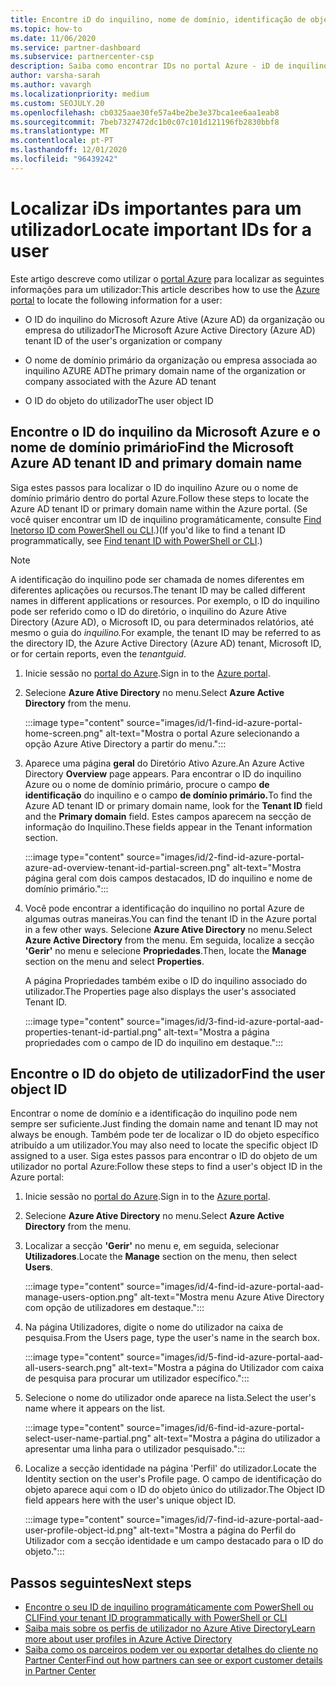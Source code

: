 ```yaml
---
title: Encontre iD do inquilino, nome de domínio, identificação de objeto de utilizador
ms.topic: how-to
ms.date: 11/06/2020
ms.service: partner-dashboard
ms.subservice: partnercenter-csp
description: Saiba como encontrar IDs no portal Azure - iD de inquilino Azure, nome de domínio ou ID de objeto de utilizador específico. Algumas tarefas precisam desta informação.
author: varsha-sarah
ms.author: vavargh
ms.localizationpriority: medium
ms.custom: SEOJULY.20
ms.openlocfilehash: cb0325aae30fe57a4be2be3e37bca1ee6aa1eab8
ms.sourcegitcommit: 7beb7327472dc1b0c07c101d121196fb2830bbf8
ms.translationtype: MT
ms.contentlocale: pt-PT
ms.lasthandoff: 12/01/2020
ms.locfileid: "96439242"
---
```

# <a name="locate-important-ids-for-a-user"></a><span data-ttu-id="70b8b-104">Localizar iDs importantes para um utilizador</span><span class="sxs-lookup"><span data-stu-id="70b8b-104">Locate important IDs for a user</span></span>

<span data-ttu-id="70b8b-105">Este artigo descreve como utilizar o [portal Azure](https://portal.azure.com/) para localizar as seguintes informações para um utilizador:</span><span class="sxs-lookup"><span data-stu-id="70b8b-105">This article describes how to use the [Azure portal](https://portal.azure.com/) to locate the following information for a user:</span></span>

- <span data-ttu-id="70b8b-106">O ID do inquilino do Microsoft Azure Ative (Azure AD) da organização ou empresa do utilizador</span><span class="sxs-lookup"><span data-stu-id="70b8b-106">The Microsoft Azure Active Directory (Azure AD) tenant ID of the user's organization or company</span></span>

- <span data-ttu-id="70b8b-107">O nome de domínio primário da organização ou empresa associada ao inquilino AZURE AD</span><span class="sxs-lookup"><span data-stu-id="70b8b-107">The primary domain name of the organization or company associated with the Azure AD tenant</span></span>

- <span data-ttu-id="70b8b-108">O ID do objeto do utilizador</span><span class="sxs-lookup"><span data-stu-id="70b8b-108">The user object ID</span></span>

## <a name="find-the-microsoft-azure-ad-tenant-id-and-primary-domain-name"></a><span data-ttu-id="70b8b-109">Encontre o ID do inquilino da Microsoft Azure e o nome de domínio primário</span><span class="sxs-lookup"><span data-stu-id="70b8b-109">Find the Microsoft Azure AD tenant ID and primary domain name</span></span>

<span data-ttu-id="70b8b-110">Siga estes passos para localizar o ID do inquilino Azure ou o nome de domínio primário dentro do portal Azure.</span><span class="sxs-lookup"><span data-stu-id="70b8b-110">Follow these steps to locate the Azure AD tenant ID or primary domain name within the Azure portal.</span></span> <span data-ttu-id="70b8b-111">(Se você quiser encontrar um ID de inquilino programáticamente, consulte [Find Inetorso ID com PowerShell ou CLI](/azure/active-directory/fundamentals/active-directory-how-to-find-tenant.md#find-tenant-id-with-powershell).)</span><span class="sxs-lookup"><span data-stu-id="70b8b-111">(If you'd like to find a tenant ID programmatically, see [Find tenant ID with PowerShell or CLI](/azure/active-directory/fundamentals/active-directory-how-to-find-tenant.md#find-tenant-id-with-powershell).)</span></span>

> [!NOTE]
> <span data-ttu-id="70b8b-112">A identificação do inquilino pode ser chamada de nomes diferentes em diferentes aplicações ou recursos.</span><span class="sxs-lookup"><span data-stu-id="70b8b-112">The tenant ID may be called different names in different applications or resources.</span></span> <span data-ttu-id="70b8b-113">Por exemplo, o ID do inquilino pode ser referido como o ID do diretório, o inquilino do Azure Ative Directory (Azure AD), o Microsoft ID, ou para determinados relatórios, até mesmo o guia do *inquilino.*</span><span class="sxs-lookup"><span data-stu-id="70b8b-113">For example, the tenant ID may be referred to as the directory ID, the Azure Active Directory (Azure AD) tenant, Microsoft ID, or for certain reports, even the *tenantguid*.</span></span>

1. <span data-ttu-id="70b8b-114">Inicie sessão no [portal do Azure](https://portal.azure.com/).</span><span class="sxs-lookup"><span data-stu-id="70b8b-114">Sign in to the [Azure portal](https://portal.azure.com/).</span></span>

2. <span data-ttu-id="70b8b-115">Selecione **Azure Ative Directory** no menu.</span><span class="sxs-lookup"><span data-stu-id="70b8b-115">Select **Azure Active Directory** from the menu.</span></span>

   :::image type="content" source="images/id/1-find-id-azure-portal-home-screen.png" alt-text="Mostra o portal Azure selecionando a opção Azure Ative Directory a partir do menu.":::

3. <span data-ttu-id="70b8b-117">Aparece uma página **geral** do Diretório Ativo Azure.</span><span class="sxs-lookup"><span data-stu-id="70b8b-117">An Azure Active Directory **Overview** page appears.</span></span> <span data-ttu-id="70b8b-118">Para encontrar o ID do inquilino Azure ou o nome de domínio primário, procure o campo **de identificação** do inquilino e o campo **de domínio primário.**</span><span class="sxs-lookup"><span data-stu-id="70b8b-118">To find the Azure AD tenant ID or primary domain name, look for the **Tenant ID** field and the **Primary domain** field.</span></span> <span data-ttu-id="70b8b-119">Estes campos aparecem na secção de informação do Inquilino.</span><span class="sxs-lookup"><span data-stu-id="70b8b-119">These fields appear in the Tenant information section.</span></span>

   :::image type="content" source="images/id/2-find-id-azure-portal-azure-ad-overview-tenant-id-partial-screen.png" alt-text="Mostra página geral com dois campos destacados, ID do inquilino e nome de domínio primário.":::

4. <span data-ttu-id="70b8b-121">Você pode encontrar a identificação do inquilino no portal Azure de algumas outras maneiras.</span><span class="sxs-lookup"><span data-stu-id="70b8b-121">You can find the tenant ID in the Azure portal in a few other ways.</span></span> <span data-ttu-id="70b8b-122">Selecione **Azure Ative Directory** no menu.</span><span class="sxs-lookup"><span data-stu-id="70b8b-122">Select **Azure Active Directory** from the menu.</span></span> <span data-ttu-id="70b8b-123">Em seguida, localize a secção **'Gerir'** no menu e selecione **Propriedades**.</span><span class="sxs-lookup"><span data-stu-id="70b8b-123">Then, locate the **Manage** section on the menu and select **Properties**.</span></span>

   <span data-ttu-id="70b8b-124">A página Propriedades também exibe o ID do inquilino associado do utilizador.</span><span class="sxs-lookup"><span data-stu-id="70b8b-124">The Properties page also displays the user's associated Tenant ID.</span></span>

   :::image type="content" source="images/id/3-find-id-azure-portal-aad-properties-tenant-id-partial.png" alt-text="Mostra a página propriedades com o campo de ID do inquilino em destaque.":::

## <a name="find-the-user-object-id"></a><span data-ttu-id="70b8b-126">Encontre o ID do objeto de utilizador</span><span class="sxs-lookup"><span data-stu-id="70b8b-126">Find the user object ID</span></span>

<span data-ttu-id="70b8b-127">Encontrar o nome de domínio e a identificação do inquilino pode nem sempre ser suficiente.</span><span class="sxs-lookup"><span data-stu-id="70b8b-127">Just finding the domain name and tenant ID may not always be enough.</span></span> <span data-ttu-id="70b8b-128">Também pode ter de localizar o ID do objeto específico atribuído a um utilizador.</span><span class="sxs-lookup"><span data-stu-id="70b8b-128">You may also need to locate the specific object ID assigned to a user.</span></span> <span data-ttu-id="70b8b-129">Siga estes passos para encontrar o ID do objeto de um utilizador no portal Azure:</span><span class="sxs-lookup"><span data-stu-id="70b8b-129">Follow these steps to find a user's object ID in the Azure portal:</span></span>

1. <span data-ttu-id="70b8b-130">Inicie sessão no [portal do Azure](https://portal.azure.com/).</span><span class="sxs-lookup"><span data-stu-id="70b8b-130">Sign in to the [Azure portal](https://portal.azure.com/).</span></span>

2. <span data-ttu-id="70b8b-131">Selecione **Azure Ative Directory** no menu.</span><span class="sxs-lookup"><span data-stu-id="70b8b-131">Select **Azure Active Directory** from the menu.</span></span>

3. <span data-ttu-id="70b8b-132">Localizar a secção **'Gerir'** no menu e, em seguida, selecionar **Utilizadores**.</span><span class="sxs-lookup"><span data-stu-id="70b8b-132">Locate the **Manage** section on the menu, then select **Users**.</span></span>

      :::image type="content" source="images/id/4-find-id-azure-portal-aad-manage-users-option.png" alt-text="Mostra menu Azure Ative Directory com opção de utilizadores em destaque.":::

4. <span data-ttu-id="70b8b-134">Na página Utilizadores, digite o nome do utilizador na caixa de pesquisa.</span><span class="sxs-lookup"><span data-stu-id="70b8b-134">From the Users page, type the user's name in the search box.</span></span>

      :::image type="content" source="images/id/5-find-id-azure-portal-aad-all-users-search.png" alt-text="Mostra a página do Utilizador com caixa de pesquisa para procurar um utilizador específico.":::

5. <span data-ttu-id="70b8b-136">Selecione o nome do utilizador onde aparece na lista.</span><span class="sxs-lookup"><span data-stu-id="70b8b-136">Select the user's name where it appears on the list.</span></span>  

      :::image type="content" source="images/id/6-find-id-azure-portal-select-user-name-partial.png" alt-text="Mostra a página do utilizador a apresentar uma linha para o utilizador pesquisado.":::

6. <span data-ttu-id="70b8b-138">Localize a secção identidade na página 'Perfil' do utilizador.</span><span class="sxs-lookup"><span data-stu-id="70b8b-138">Locate the Identity section on the user's Profile page.</span></span> <span data-ttu-id="70b8b-139">O campo de identificação do objeto aparece aqui com o ID do objeto único do utilizador.</span><span class="sxs-lookup"><span data-stu-id="70b8b-139">The Object ID field appears here with the user's unique object ID.</span></span>

      :::image type="content" source="images/id/7-find-id-azure-portal-aad-user-profile-object-id.png" alt-text="Mostra a página do Perfil do Utilizador com a secção identidade e um campo destacado para o ID do objeto.":::

## <a name="next-steps"></a><span data-ttu-id="70b8b-141">Passos seguintes</span><span class="sxs-lookup"><span data-stu-id="70b8b-141">Next steps</span></span>

- [<span data-ttu-id="70b8b-142">Encontre o seu ID de inquilino programáticamente com PowerShell ou CLI</span><span class="sxs-lookup"><span data-stu-id="70b8b-142">Find your tenant ID programmatically with PowerShell or CLI</span></span>](/azure/active-directory/fundamentals/active-directory-how-to-find-tenant)
- [<span data-ttu-id="70b8b-143">Saiba mais sobre os perfis de utilizador no Azure Ative Directory</span><span class="sxs-lookup"><span data-stu-id="70b8b-143">Learn more about user profiles in Azure Active Directory</span></span>](/azure/active-directory/fundamentals/active-directory-users-profile-azure-portal)
- [<span data-ttu-id="70b8b-144">Saiba como os parceiros podem ver ou exportar detalhes do cliente no Partner Center</span><span class="sxs-lookup"><span data-stu-id="70b8b-144">Find out how partners can see or export customer details in Partner Center</span></span>](see-your-customer-list.md)

